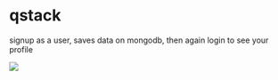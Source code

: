 # qstack
signup as a user, saves data on mongodb, then again login to see your profile 

![](https://res.cloudinary.com/dlmgrochr/image/upload/v1675611059/Screenshot_2023-02-05_205602_zcz38n.png)
